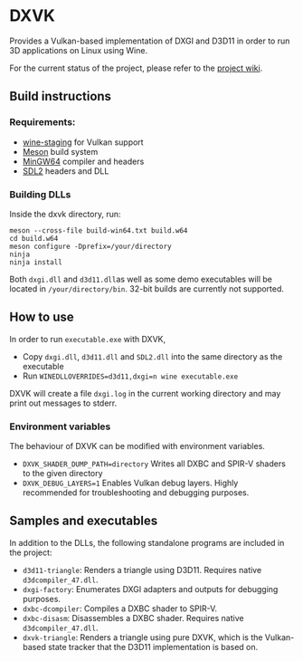 # DXVK

Provides a Vulkan-based implementation of DXGI and D3D11 in order to run 3D applications on Linux using Wine.

For the current status of the project, please refer to the [project wiki](https://github.com/doitsujin/dxvk/wiki).

## Build instructions

### Requirements:
- [wine-staging](https://wine-staging.com/) for Vulkan support
- [Meson](http://mesonbuild.com/) build system
- [MinGW64](http://mingw-w64.org/) compiler and headers
- [SDL2](https://www.libsdl.org/) headers and DLL

### Building DLLs
Inside the dxvk directory, run:
```
meson --cross-file build-win64.txt build.w64
cd build.w64
meson configure -Dprefix=/your/directory
ninja
ninja install
```

Both `dxgi.dll` and `d3d11.dll`as well as some demo executables will be located in `/your/directory/bin`. 32-bit builds are currently not supported.

## How to use
In order to run `executable.exe` with DXVK,
* Copy `dxgi.dll`, `d3d11.dll` and `SDL2.dll` into the same directory as the executable
* Run `WINEDLLOVERRIDES=d3d11,dxgi=n wine executable.exe`

DXVK will create a file `dxgi.log` in the current working directory and may print out messages to stderr.

### Environment variables
The behaviour of DXVK can be modified with environment variables.

- `DXVK_SHADER_DUMP_PATH=directory` Writes all DXBC and SPIR-V shaders to the given directory
- `DXVK_DEBUG_LAYERS=1` Enables Vulkan debug layers. Highly recommended for troubleshooting and debugging purposes.

## Samples and executables
In addition to the DLLs, the following standalone programs are included in the project:

- `d3d11-triangle`: Renders a triangle using D3D11. Requires native `d3dcompiler_47.dll`.
- `dxgi-factory`: Enumerates DXGI adapters and outputs for debugging purposes.
- `dxbc-dcompiler`: Compiles a DXBC shader to SPIR-V.
- `dxbc-disasm`: Disassembles a DXBC shader. Requires native `d3dcompiler_47.dll`.
- `dxvk-triangle`: Renders a triangle using pure DXVK, which is the Vulkan-based state tracker that the D3D11 implementation is based on.